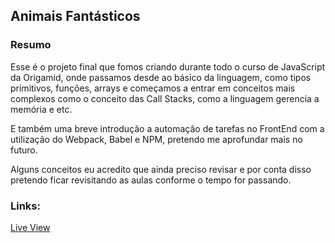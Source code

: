 ## **Animais Fantásticos**

### Resumo

Esse é o projeto final que fomos criando durante todo o curso de JavaScript da Origamid, onde passamos desde ao básico da linguagem, como tipos primitivos, funções, arrays e começamos a entrar em conceitos mais complexos como o conceito das Call Stacks, como a linguagem gerencia a memória e etc.

E também uma breve introdução a automação de tarefas no FrontEnd com a utilização do Webpack, Babel e NPM, pretendo me aprofundar mais no futuro.

Alguns conceitos eu acredito que ainda preciso revisar e por conta disso pretendo ficar revisitando as aulas conforme o tempo for passando.

### Links:

[Live View](https://mbarbosasan.github.io/animais-fantasticos/)